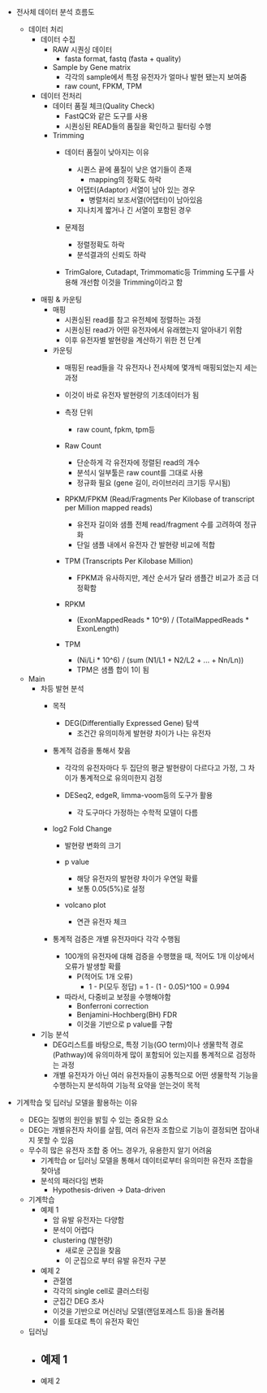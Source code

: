 - 전사체 데이터 분석 흐름도
	- 데이터 처리
		- 데이터 수집
			- RAW 시퀀싱 데이터
				- fasta format, fastq (fasta + quality)
			- Sample by Gene matrix
				- 각각의 sample에서 특정 유전자가 얼마나 발현 됐는지 보여줌
				- raw count, FPKM, TPM
		- 데이터 전처리
			- 데이터 품질 체크(Quality Check)
				- FastQC와 같은 도구를 사용
				- 시퀀싱된 READ들의 품질을 확인하고 필터링 수행
			- Trimming
				- 데이터 품질이 낮아지는 이유
					- 시퀀스 끝에 품질이 낮은 염기들이 존재
						- mapping의 정확도 하락
					- 어댑터(Adaptor) 서열이 남아 있는 경우
						- 병렬처리 보조서열(어댑터)이 남아있음
					- 지나치게 짧거나 긴 서열이 포함된 경우
			
				- 문제점
					- 정렬정확도 하락
					- 분석결과의 신뢰도 하락
			
				- TrimGalore, Cutadapt, Trimmomatic등 Trimming 도구를 사용해 개선함 이것을 Trimming이라고 함 
		- 매핑 & 카운팅
			- 매핑
				- 시퀀싱된 read를 참고 유전체에 정렬하는 과정
				- 시퀀싱된 read가 어떤 유전자에서 유래했는지 알아내기 위함
				- 이후 유전자별 발현량을 계산하기 위한 전 단계
			- 카운팅
				- 매핑된 read들을 각 유전자나 전사체에 몇개씩 매핑되었는지 세는 과정
				- 이것이 바로 유전자 발현량의 기초데이터가 됨
			
				- 측정 단위
					- raw count, fpkm, tpm등
			
				- Raw Count
					- 단순하게 각 유전자에 정렬된 read의 개수
					- 분석시 일부툴은 raw count를 그대로 사용
					- 정규화 필요 (gene 길이, 라이브러리 크기등 무시됨)
				- RPKM/FPKM (Read/Fragments Per Kilobase of transcript per Million mapped reads)
					- 유전자 길이와 샘플 전체 read/fragment 수를 고려하여 정규화
					- 단일 샘플 내에서 유전자 간 발현량 비교에 적합
				- TPM (Transcripts Per Kilobase Million)
					- FPKM과 유사하지만, 계산 순서가 달라 샘플간 비교가 조금 더 정확함
			
				- RPKM
					- (ExonMappedReads * 10^9) / (TotalMappedReads * ExonLength)
				- TPM
					- (Ni/Li * 10^6) / (sum (N1/L1 + N2/L2 + ... + Nn/Ln))
					- TPM은 샘플 합이 1이 됨
	- Main
		- 차등 발현 분석
			- 목적
				- DEG(Differentially Expressed Gene) 탐색
					- 조건간 유의미하게 발현량 차이가 나는 유전자
			
			- 통계적 검증을 통해서 찾음
				- 각각의 유전자마다 두 집단의 평균 발현량이 다르다고 가정, 그 차이가 통계적으로 유의미한지 검정
				
				- DESeq2, edgeR, limma-voom등의 도구가 활용
					- 각 도구마다 가정하는 수학적 모델이 다름
			
			- log2 Fold Change
				- 발현량 변화의 크기
				
				- p value
					- 해당 유전자의 발현량 차이가 우연일 확률
					- 보통 0.05(5%)로 설정

				- volcano plot
					- 연관 유전자 체크
			
			- 통계적 검증은 개별 유전자마다 각각 수행됨
				- 100개의 유전자에 대해 검증을 수행했을 때, 적어도 1개 이상에서 오류가 발생할 확률
					- P(적어도 1개 오류)
						- 1 - P(모두 정답) = 1 - (1 - 0.05)^100 = 0.994
				- 따라서, 다중비교 보정을 수행해야함
					- Bonferroni correction
					- Benjamini-Hochberg(BH) FDR
					- 이것을 기반으로 p value를 구함
		- 기능 분석
			- DEG리스트를 바탕으로, 특정 기능(GO term)이나 생물학적 경로(Pathway)에 유의미하게 많이 포함되어 있는지를 통계적으로 검정하는 과정
			- 개별 유전자가 아닌 여러 유전자들이 공통적으로 어떤 생물학적 기능을 수행하는지 분석하여 기능적 요약을 얻는것이 목적

- 기계학습 및 딥러닝 모델을 활용하는 이유
	- DEG는 질병의 원인을 밝힐 수 있는 중요한 요소
	- DEG는 개별유전자 차이를 살핌, 여러 유전자 조합으로 기능이 결정되면 잡아내지 못할 수 있음
	- 무수히 많은 유전자 조합 중 어느 경우가, 유용한지 알기 어려움
		- 기계학습 or 딥러닝 모델을 통해서 데이터로부터 유의미한 유전자 조합을 찾아냄
		- 분석의 패러다임 변화
			- Hypothesis-driven -> Data-driven
	- 기계학습
		- 예제 1
			- 암 유발 유전자는 다양함
			- 분석이 어렵다
			- clustering (발현량)
				- 새로운 군집을 찾음
				- 이 군집으로 부터 유발 유전자 구분
		- 예제 2
			- 관절염
			- 각각의 single cell로 클러스터링
			- 군집간 DEG 조사
			- 이것을 기반으로 머신러닝 모델(랜덤포레스트 등)을 돌려봄
			- 이를 토대로 특이 유전자 확인
	- 딥러닝
		- 예제 1
			- 
		- 예제 2